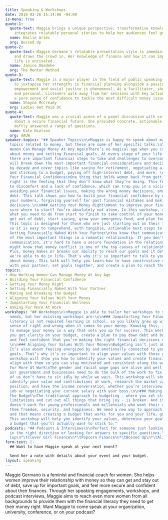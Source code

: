 ```yaml
---
title: Speaking & Workshops
date: 2018-03-26 15:14:00 -04:00
is-menu: true
quote-1:
  quote-text: Maggie brings a unique perspective, transformative knowledge, and seamlessly
    integrates relatable personal stories to help her audiences feel good about money.
  name: Emilie Aries
  org: Bossed Up
quote-2:
  quote-text: Maggie Germano's relatable presentation style is immediately engaging
    and draws the crowd in. Her knowledge of finance and how it can impact everyday
    life is unrivaled.
  name: Janice Omadeke
  org: The Mentor Method
quote-3:
  quote-text: Maggie is a major player in the field of public speaking. Her ability
    to juxtapose her strengths in financial planning alongside a passion for women's
    empowerment and social justice is phenomenal. As a facilitator, she is engaging
    and personal. Listeners walk away from her sessions with key action items and
    a pure sense of confidence to tackle the most difficult money issues.
  name: Shayna McCready
  org: Ladies Get Paid DC
quote-4:
  quote-text: Maggie was a crucial piece of a panel discussion with college students
    about a secure financial future. She provided concrete, actionable advice, and
    deftly answered a range of questions.
  name: Kate Nielson
  org: AAUW
speaker-topics: "## Speaker Topics\n\nMaggie is happy to speak about many different
  topics related to money, but these are some of her specific talks:\n\n### How Working
  Women Can Manage Money At Any Age\nThere’s no magical age when you can stop thinking
  about money and setting financial goals. At every stage of your life and career,
  there are important financial steps to take and challenges to overcome. This talk
  will break down the most important financial considerations and decisions decade
  by decade and cover topics like saving for retirement, negotiating a raise, creating
  and sticking to a budget, paying off high-interest debt, and more. \n\n### Building
  Your Financial Confidence\nOne thing that holds women back from getting their money
  right is the feeling that they don’t know what they’re doing. This feeling can lead
  to discomfort and a lack of confidence, which can trap you in a vicious cycle of
  avoiding your financial issues, making the wrong money decisions, and falling into
  debt. This talk shows you how to build your financial confidence by getting to know
  your numbers, forgiving yourself for past financial mistakes and making better money
  decisions.\n\n### Getting Your Money Right\nWant to improve your finances but not
  sure where to start? You’re absolutely not alone. In this workshop, you’ll learn
  what you need to do from start to finish to take control of your money, so you can
  get out of debt, start saving, grow your emergency fund, and plan for your future.
  This topic is designed for those who are just starting out on their financial journey,
  so it is easy to comprehend, with tangible, actionable next steps to take away.\n\n###
  Getting Financially Naked With Your Partner\nYou know that communication is one
  of the most important things in a romantic relationship. If you don't have good
  communication, it's hard to have a secure foundation in the relationship. You also
  might know that money conflict is one of the top causes of relationship strife.
  Plus, money makes or breaks our ability to reach our goals and it determines what
  we're able to do in life. That's why it's so important to talk to your life partner
  about money. This talk will help you learn how to have constructive money conversations
  with your partner, set goals together, and create a plan to reach those goals together."
topics:
- How Working Women Can Manage Money At Any Age
- Building Your Financial Confidence
- Getting Your Money Right
- Getting Financially Naked With Your Partner
- Making and Breaking the Budget
- Aligning Your Values With Your Money
- Jumpstarting Your Financial Wellness
- Asking For More At Work
workshops: "## Workshops\n\nMaggie is able to tailor her workshops to your specific
  needs, but her existing workshops are:\n\n### Jumpstarting Your Financial Wellness\nFinancial
  literacy is not required learning in school, so you likely grew up without a clear
  sense of right and wrong when it comes to your money. Knowing this, it can be difficult
  to manage your money in a way that sets you up for success. This workshop will help
  you get clarity on your budget, create a plan to pay down debt and build up savings,
  and feel confident that you’re making the right financial decisions moving forward.
  \n\n### Aligning Your Values With Your Money\nBudgeting isn’t just about the numbers.
  It’s also about feeling energized by and emotionally connected to your financial
  goals. That’s why it’s so important to align your values with those goals. This
  workshop will show you how to identify your values and create financial goals that
  align with them so you can stay motivated and consistent along the way.\n\n### Asking
  For More At Work\nThe gender and racial wage gaps are alive and well. And while
  our government and businesses need to do the bulk of the work to fix this, the rest
  of us don’t have to sit idly by while we wait. This workshop will show you how to
  identify your value and contributions at work, research the market value of your
  position, and have the income conversation, whether you’re interviewing for a new
  job or negotiating your current salary with your boss.\n\n### Making and Breaking
  the Budget\nThe traditional approach to budgeting - where you set strict spending
  limitations and cut out all things that bring joy - is broken. And it definitely
  doesn't work for young professionals and millennials who want their money to allow
  them freedom, security, and happiness. We need a new way to approach budgeting,
  and that means creating a budget that works for you and your life, goals, and values.
  This workshop will help you identify your values, determine your goals, and create
  a budget that you’ll actually want to stick to."
podcasts: "## Podcasts & Interviews\n\nPerfect for someone just looking to get pointed
  in the right direction or looking for answers to specific questions.\n\n*\tThe Daily
  Cup\n*\tClever Girl Finance\n*\tPopcorn Finance\n*\tBossed Up\n*\tAligned and Alive"
form-text: |-
  ## Want to have Maggie speak at your next event?

  Send her a note with details about your event and your budget.
layout: speaking
---
```


Maggie Germano is a feminist and financial coach for women. She helps women improve their relationship with money so they can get and stay out of debt, save up for important goals, and feel more secure and confident about their finances. Through her speaking engagements, workshops, and podcast interviews, Maggie aims to reach even more women from all backgrounds to provide them with the financial literacy they need to get their money right. Want Maggie to come speak at your organization, university, conference, or on your podcast?